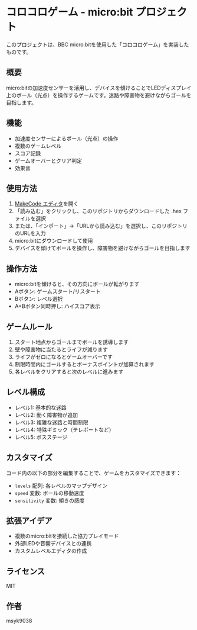 # コロコロゲーム - micro:bit プロジェクト

このプロジェクトは、BBC micro:bitを使用した「コロコロゲーム」を実装したものです。

## 概要

micro:bitの加速度センサーを活用し、デバイスを傾けることでLEDディスプレイ上のボール（光点）を操作するゲームです。迷路や障害物を避けながらゴールを目指します。

## 機能

- 加速度センサーによるボール（光点）の操作
- 複数のゲームレベル
- スコア記録
- ゲームオーバーとクリア判定
- 効果音

## 使用方法

1. [MakeCode エディタ](https://makecode.microbit.org/)を開く
2. 「読み込む」をクリックし、このリポジトリからダウンロードした .hex ファイルを選択
3. または、「インポート」→「URLから読み込む」を選択し、このリポジトリのURLを入力
4. micro:bitにダウンロードして使用
5. デバイスを傾けてボールを操作し、障害物を避けながらゴールを目指します

## 操作方法

- micro:bitを傾けると、その方向にボールが転がります
- Aボタン: ゲームスタート/リスタート
- Bボタン: レベル選択
- A+Bボタン同時押し: ハイスコア表示

## ゲームルール

1. スタート地点からゴールまでボールを誘導します
2. 壁や障害物に当たるとライフが減ります
3. ライフがゼロになるとゲームオーバーです
4. 制限時間内にゴールするとボーナスポイントが加算されます
5. 各レベルをクリアすると次のレベルに進みます

## レベル構成

- レベル1: 基本的な迷路
- レベル2: 動く障害物が追加
- レベル3: 複雑な迷路と時間制限
- レベル4: 特殊ギミック（テレポートなど）
- レベル5: ボスステージ

## カスタマイズ

コード内の以下の部分を編集することで、ゲームをカスタマイズできます：

- `levels` 配列: 各レベルのマップデザイン
- `speed` 変数: ボールの移動速度
- `sensitivity` 変数: 傾きの感度

## 拡張アイデア

- 複数のmicro:bitを接続した協力プレイモード
- 外部LEDや音響デバイスとの連携
- カスタムレベルエディタの作成

## ライセンス

MIT

## 作者

msyk9038
